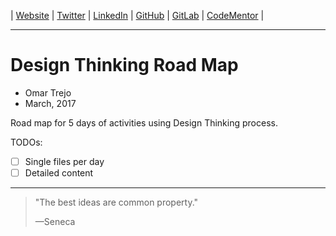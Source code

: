
| [Website](http://links.otrenav.com/website) | [Twitter](http://links.otrenav.com/twitter) | [LinkedIn](http://links.otrenav.com/linkedin)  | [GitHub](http://links.otrenav.com/github) | [GitLab](http://links.otrenav.com/gitlab) | [CodeMentor](http://links.otrenav.com/codementor) |

---

# Design Thinking Road Map

- Omar Trejo
- March, 2017

Road map for 5 days of activities using Design Thinking process.

TODOs:

- [ ] Single files per day
- [ ] Detailed content

---

> "The best ideas are common property."
>
> —Seneca
